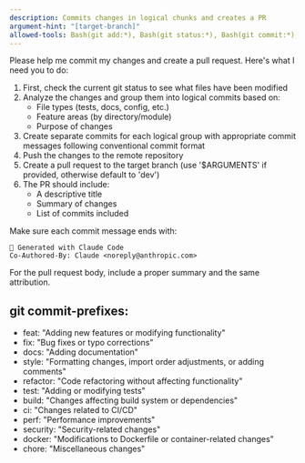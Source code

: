 ```yaml
---
description: Commits changes in logical chunks and creates a PR
argument-hint: "[target-branch]"
allowed-tools: Bash(git add:*), Bash(git status:*), Bash(git commit:*), Bash(git push:*), Bash(git log:*), Bash(git diff:*), Bash(git branch:*), Bash(git rev-parse:*), Bash(gh pr create:*), Bash(git ls-files:*)
---
```


Please help me commit my changes and create a pull request. Here's what I need you to do:

1. First, check the current git status to see what files have been modified
2. Analyze the changes and group them into logical commits based on:
   - File types (tests, docs, config, etc.)
   - Feature areas (by directory/module)
   - Purpose of changes
3. Create separate commits for each logical group with appropriate commit messages following conventional commit format
4. Push the changes to the remote repository
5. Create a pull request to the target branch (use '$ARGUMENTS' if provided, otherwise default to 'dev')
6. The PR should include:
   - A descriptive title
   - Summary of changes
   - List of commits included

Make sure each commit message ends with:

```
🤖 Generated with Claude Code
Co-Authored-By: Claude <noreply@anthropic.com>
```

For the pull request body, include a proper summary and the same attribution.

## git commit-prefixes:

- feat: "Adding new features or modifying functionality"
- fix: "Bug fixes or typo corrections"
- docs: "Adding documentation"
- style: "Formatting changes, import order adjustments, or adding comments"
- refactor: "Code refactoring without affecting functionality"
- test: "Adding or modifying tests"
- build: "Changes affecting build system or dependencies"
- ci: "Changes related to CI/CD"
- perf: "Performance improvements"
- security: "Security-related changes"
- docker: "Modifications to Dockerfile or container-related changes"
- chore: "Miscellaneous changes"
